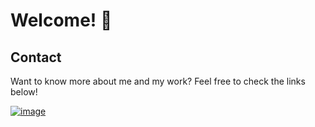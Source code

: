 # Welcome! 👋

## Contact

Want to know more about me and my work? Feel free to check the links below!

[![image](https://img.shields.io/badge/LinkedIn-0077B5?style=for-the-badge&logo=linkedin&logoColor=white)](https://www.linkedin.com/in/andresouzaferreira/)

<!--
**asf89/asf89** is a ✨ _special_ ✨ repository because its `README.md` (this file) appears on your GitHub profile.

Here are some ideas to get you started:

- 🔭 I’m currently working on ...
- 🌱 I’m currently learning ...
- 👯 I’m looking to collaborate on ...
- 🤔 I’m looking for help with ...
- 💬 Ask me about ...
- 📫 How to reach me: ...
- 😄 Pronouns: ...
- ⚡ Fun fact: ...
-->
